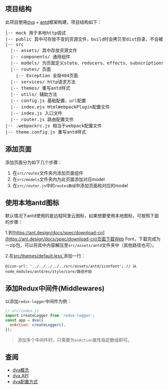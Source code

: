 [dva]: https://github.com/dvajs/dva
[antd]: https://ant.design/index-cn

## 项目结构

此项目使用[dva][dva] + [antd][antd]框架构建，项目结构如下：

<pre>
|-- mock 用于本地http调试
|-- public 其中可存放不变的资源文件，build时会拷贝至dist目录，不会被webpack处理
|-- src
  |-- assets/ 其中存放资源文件
  |-- components/ 通用组件
  |-- models/ 为页面定义state、reducers、effects、subscriptions
  |-- routes/ 页面
    |-- Exception 全局404页面
  |-- services/ http请求方法
  |-- themes/ 重写antd样式
  |-- utils/ 辅助方法
  |-- config.js 基础配置、url配置
  |-- index.ejs HtmlWebpackPlugin配置文件
  |-- index.js 入口文件
  |-- router.js 路由配置文件
|-- .webpackrc.js 相当于webpack配置文件
|-- theme.config.js 重写antd样式
</pre>

## 添加页面

添加页面分为如下几个步骤：

1. 在`src/routes`文件夹内添加页面组件
2. 在`src/models`文件夹内为此页面添加对应model
3. 在`src/router.js`中的`routes数组`中添加页面和对应的model

## 使用本地antd图标

默认情况下antd使用的是远程阿里云图标，如果想要使用本地图标，可按照下面的步骤：

1.到[https://ant.design/docs/spec/download-cn](https://ant.design/docs/spec/download-cn)页面下载Web Font，下载完成为一zip包，可以将其中内容解压至`src/assets/antd`文件夹中（其他路径也可）。

2.在[src/themes/default.less`](./src/themes/default.less)添加一行：

```less
@icon-url: '../../../../../src/assets/antd/iconfont'; // 从node_modules/antd/es/style/core/路径开始
```

## 添加Redux中间件(Middlewares)

以添加`redux-logger`中间件为例：

```javascript
// src/index.js
import createLogger from 'redux-logger';
const app = dva({
  onAction: createLogger(),
});
```

 > 添加多个中间件时，只需要为`onAction`属性指定数组即可。

## 查阅

 - [dva概念](https://github.com/dvajs/dva/blob/master/docs/Concepts_zh-CN.md)
 - [dva API](https://github.com/dvajs/dva/blob/master/docs/API_zh-CN.md)
 - [dva配置方式](https://github.com/sorrycc/roadhog/blob/master/README_zh-cn.md#%E9%85%8D%E7%BD%AE)
